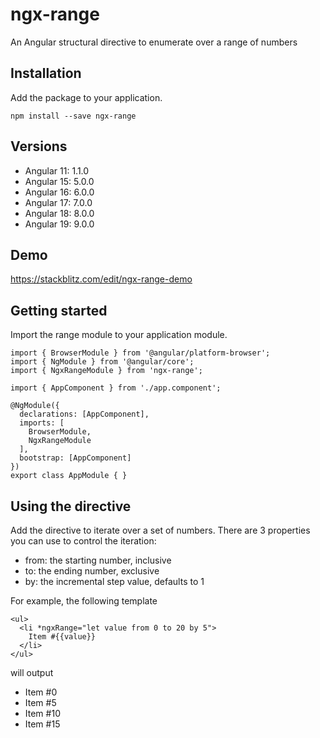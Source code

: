 # ngx-range

An Angular structural directive to enumerate over a range of numbers

## Installation

Add the package to your application.

```
npm install --save ngx-range
```

## Versions

- Angular 11: 1.1.0
- Angular 15: 5.0.0
- Angular 16: 6.0.0
- Angular 17: 7.0.0
- Angular 18: 8.0.0
- Angular 19: 9.0.0

## Demo

https://stackblitz.com/edit/ngx-range-demo

## Getting started

Import the range module to your application module.

```
import { BrowserModule } from '@angular/platform-browser';
import { NgModule } from '@angular/core';
import { NgxRangeModule } from 'ngx-range';

import { AppComponent } from './app.component';

@NgModule({
  declarations: [AppComponent],
  imports: [
    BrowserModule,
    NgxRangeModule
  ],
  bootstrap: [AppComponent]
})
export class AppModule { }
```

## Using the directive

Add the directive to iterate over a set of numbers. There are 3 properties you can use to control the iteration:

- from: the starting number, inclusive
- to: the ending number, exclusive
- by: the incremental step value, defaults to 1

For example, the following template

```
<ul>
  <li *ngxRange="let value from 0 to 20 by 5">
    Item #{{value}}
  </li>
</ul>
```

will output

- Item #0
- Item #5
- Item #10
- Item #15
